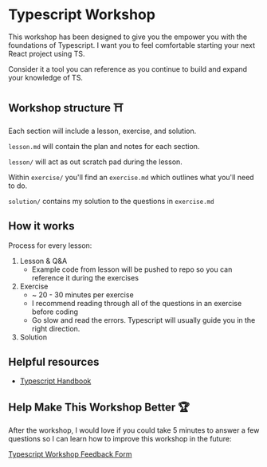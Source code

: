 # Typescript Workshop

This workshop has been designed to give you the empower you with the foundations of Typescript. I want you to feel comfortable starting your next React project using TS.

Consider it a tool you can reference as you continue to build and expand your knowledge of TS.

## Workshop structure ⛩

Each section will include a lesson, exercise, and solution.

`lesson.md` will contain the plan and notes for each section.

`lesson/` will act as out scratch pad during the lesson.

Within `exercise/` you'll find an `exercise.md` which outlines what you'll need to do.

`solution/` contains my solution to the questions in `exercise.md`

## How it works

Process for every lesson:

1. Lesson & Q&A
   - Example code from lesson will be pushed to repo so you can reference it during the exercises
2. Exercise
   - ~ 20 - 30 minutes per exercise
   - I recommend reading through all of the questions in an exercise before coding
   - Go slow and read the errors. Typescript will usually guide you in the right direction.
3. Solution

## Helpful resources

- [Typescript Handbook](https://www.typescriptlang.org/docs/handbook/basic-types.html)

## Help Make This Workshop Better 🏆

After the workshop, I would love if you could take 5 minutes to answer a few questions so I can learn how to improve this workshop in the future:

[Typescript Workshop Feedback Form](https://forms.gle/kNuP8dwPfW2R5BKF6)
